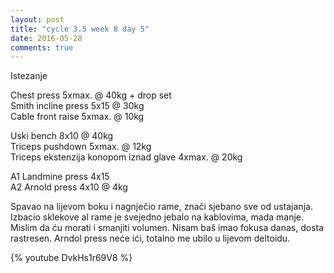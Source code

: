 ```yaml
---
layout: post
title: "cycle 3.5 week 8 day 5"
date: 2016-05-28
comments: true
---
```


Istezanje

Chest press 5xmax. @ 40kg + drop set   
Smith incline press 5x15 @ 30kg  
Cable front raise 5xmax. @ 10kg  

Uski bench 8x10 @ 40kg   
Triceps pushdown 5xmax. @ 12kg    
Triceps ekstenzija konopom iznad glave 4xmax. @ 20kg   

A1 Landmine press 4x15    
A2 Arnold press 4x10 @ 4kg  

Spavao na lijevom boku i nagnječio rame, znači sjebano sve od ustajanja. Izbacio sklekove al rame je svejedno jebalo na kablovima, mada manje. Mislim da ću morati i smanjiti volumen. Nisam baš imao fokusa danas, dosta rastresen. Arndol press neće ići, totalno me ubilo u lijevom deltoidu.  

{% youtube DvkHs1r69V8 %}
